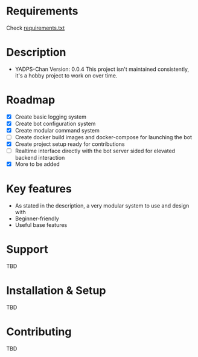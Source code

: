 # Requirements
Check [requirements.txt](https://github.com/pritam42069/yadps-chan/blob/main-(stable)/requirements.txt)


# Description
- YADPS-Chan Version: 0.0.4
This project isn't maintained consistently, it's a hobby project to work on over time.

# Roadmap
 * [x] Create basic logging system
 * [x] Create bot configuration system
 * [x] Create modular command system
 * [ ] Create docker build images and docker-compose for launching the bot
 * [x] Create project setup ready for contributions
 * [ ] Realtime interface directly with the bot server sided for elevated backend interaction
 * [x] More to be added

# Key features
- As stated in the description, a very modular system to use and design with
- Beginner-friendly
- Useful base features

# Support
TBD

# Installation & Setup
TBD

# Contributing
TBD
